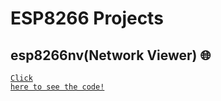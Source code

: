 # ESP8266 Projects
## esp8266nv(Network Viewer) 🌐
<code><a href="https://github.com/KarllosMiguel/ESP8266/blob/main/esp8266nv.ino">Click here to see the code!</a></code>

